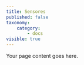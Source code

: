 ```yaml
---
title: Sensores
published: false
taxonomy:
    category:
        - docs
visible: true
---
```


Your page content goes here.